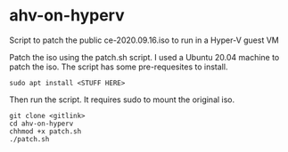 # ahv-on-hyperv

Script to patch the public ce-2020.09.16.iso to run in a Hyper-V guest VM

Patch the iso using the patch.sh script. I used a Ubuntu 20.04 machine to patch the iso. The script has some pre-requesites to install.

    sudo apt install <STUFF HERE>

Then run the script. It requires sudo to mount the original iso.

    git clone <gitlink>
    cd ahv-on-hyperv
    chhmod +x patch.sh
    ./patch.sh
